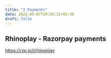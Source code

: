 ```yaml
---
title: "2 Payments"
date: 2021-05-07T19:56:12+05:30
draft: false
---
```


## Rhinoplay - Razorpay payments

https://rzp.io/l/rhinoplay
